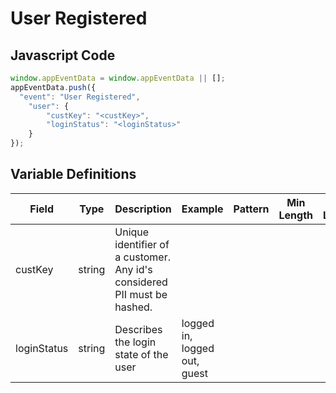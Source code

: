 # User Registered

### 

## Javascript Code
```js
window.appEventData = window.appEventData || [];
appEventData.push({
  "event": "User Registered",
    "user": {
        "custKey": "<custKey>",
        "loginStatus": "<loginStatus>"
    }
});
```

## Variable Definitions

|Field|Type|Description|Example|Pattern|Min Length|Max Length|Minimum|Maximum|Multiple Of|
| --- | --- | --- | --- | --- | --- | --- | --- | --- | --- |
|custKey|string|Unique identifier of a customer.  Any id's considered PII must be hashed. ||||||||
|loginStatus|string|Describes the login state of the user|logged in, logged out, guest|||||||




